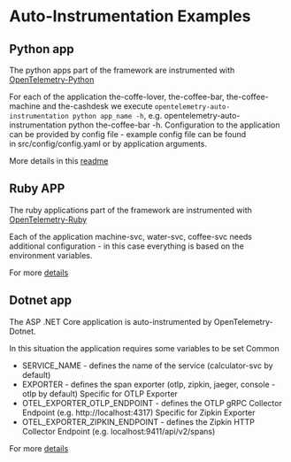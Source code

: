 # Auto-Instrumentation Examples
## Python app 

The python apps part of the framework are instrumented with [OpenTelemetry-Python](https://opentelemetry-python.readthedocs.io/en/stable/examples/auto-instrumentation/README.html)

For each of the application the-coffe-lover, the-coffee-bar, the-coffee-machine and the-cashdesk we execute `opentelemetry-auto-instrumentation python app_name -h`, e.g. opentelemetry-auto-instrumentation python the-coffee-bar -h. Configuration to the application can be provided by config file - example config file can be found in src/config/config.yaml or by application arguments.

More details in this [readme](https://github.com/SumoLogic/the-coffee-bar/tree/main/applications/python-the-coffee-bar-apps#readme) 

## Ruby APP

The ruby applications part of the framework are instrumented with [OpenTelemetry-Ruby](https://github.com/open-telemetry/opentelemetry-ruby) 

Each of the application machine-svc, water-svc, coffee-svc needs additional configuration - in this case everything is based on the environment variables.

For more [details](https://github.com/SumoLogic/the-coffee-bar/tree/main/applications/ruby-the-coffee-bar-apps) 

## Dotnet app

The ASP .NET Core application is auto-instrumented by OpenTelemetry-Dotnet.
 
In this situation the application requires some variables to be set 
Common
* SERVICE_NAME - defines the name of the service (calculator-svc by default)
* EXPORTER - defines the span exporter (otlp, zipkin, jaeger, console - otlp by default)
Specific for OTLP Exporter
* OTEL_EXPORTER_OTLP_ENDPOINT - defines the OTLP gRPC Collector Endpoint (e.g. http://localhost:4317)
Specific for Zipkin Exporter
* OTEL_EXPORTER_ZIPKIN_ENDPOINT - defines the Zipkin HTTP Collector Endpoint (e.g. localhost:9411/api/v2/spans)

For more [details](https://github.com/SumoLogic/the-coffee-bar/tree/main/applications/dotnet-core-the-coffee-bar-app) 
